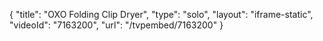 {
    "title": "OXO Folding Clip Dryer",
    "type": "solo",
    "layout": "iframe-static",
    "videoId": "7163200",
    "url": "\/tvpembed\/7163200"
}
